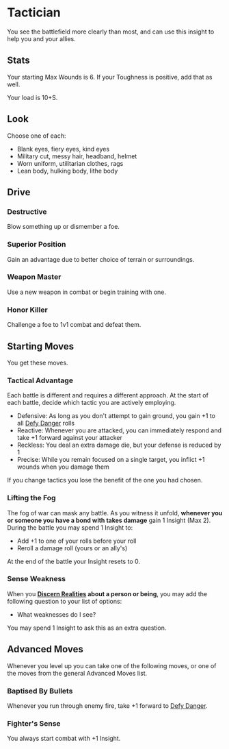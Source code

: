 <!-- Do NOT edit this file directly. It is compiled from pages in the "source" directory. -->
# Tactician

You see the battlefield more clearly than most, and can use this insight to help you and your allies.

## Stats

Your starting Max Wounds is 6\. If your Toughness is positive, add that as well.

Your load is 10+S.

## Look

Choose one of each:

*   Blank eyes, fiery eyes, kind eyes
*   Military cut, messy hair, headband, helmet
*   Worn uniform, utilitarian clothes, rags
*   Lean body, hulking body, lithe body

## Drive

### Destructive

Blow something up or dismember a foe.

### Superior Position

Gain an advantage due to better choice of terrain or surroundings.

### Weapon Master

Use a new weapon in combat or begin training with one.

### Honor Killer

Challenge a foe to 1v1 combat and defeat them.

## Starting Moves

You get these moves.

### Tactical Advantage

Each battle is different and requires a different approach. At the start of each battle, decide which tactic you are actively employing.

*   Defensive: As long as you don't attempt to gain ground, you gain +1 to all [Defy Danger](https://github.com/Vindexus/PoweredByHeresy/blob/master/game/github/basicmoves.md#defy-danger) rolls
*   Reactive: Whenever you are attacked, you can immediately respond and take +1 forward against your attacker
*   Reckless: You deal an extra damage die, but your defense is reduced by 1
*   Precise: While you remain focused on a single target, you inflict +1 wounds when you damage them

If you change tactics you lose the benefit of the one you had chosen.

### Lifting the Fog

The fog of war can mask any battle. As you witness it unfold, **whenever you or someone you have a bond with takes damage** gain 1 Insight (Max 2). During the battle you may spend 1 Insight to:

*   Add +1 to one of your rolls before your roll
*   Reroll a damage roll (yours or an ally's)

At the end of the battle your Insight resets to 0.

### Sense Weakness

When you **[Discern Realities](https://github.com/Vindexus/PoweredByHeresy/blob/master/game/github/basicmoves.md#discern-realities) about a person or being**, you may add the following question to your list of options:

*   What weaknesses do I see?

You may spend 1 Insight to ask this as an extra question.

## Advanced Moves

Whenever you level up you can take one of the following moves, or one of the moves from the general Advanced Moves list.

### Baptised By Bullets

Whenever you run through enemy fire, take +1 forward to [Defy Danger](https://github.com/Vindexus/PoweredByHeresy/blob/master/game/github/basicmoves.md#defy-danger).

### Fighter's Sense

You always start combat with +1 Insight.